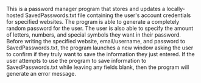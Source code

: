 This is a password manager program that stores and updates a locally-hosted SavedPasswords.txt file containing the user's account credentials for specified websites. The program is able to generate a completely random password for the user. The user is also able to specify the amount of letters, numbers, and special symbols they want in their password. Before writing the specified website, email/username, and password to SavedPasswords.txt, the program launches a new window asking the user to confirm if they truly want to save the information they just entered. If the user attempts to use the program to save information to SavedPasswords.txt while leaving any fields blank, then the program will generate an error message.
